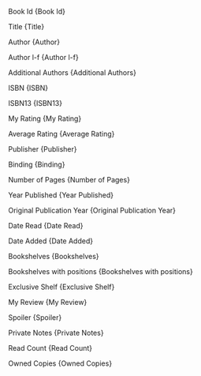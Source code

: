 <!-- This template shows how to bulk convert all columns of data into one markdown file -->

Book Id {Book Id}

Title {Title}

Author {Author}

Author l-f {Author l-f}

Additional Authors {Additional Authors}

ISBN {ISBN}

ISBN13 {ISBN13}

My Rating {My Rating}

Average Rating {Average Rating}

Publisher {Publisher}

Binding {Binding}

Number of Pages {Number of Pages}

Year Published {Year Published}

Original Publication Year {Original Publication Year}

Date Read {Date Read}

Date Added {Date Added}

Bookshelves {Bookshelves}

Bookshelves with positions {Bookshelves with positions}

Exclusive Shelf {Exclusive Shelf}

My Review {My Review}

Spoiler {Spoiler}

Private Notes {Private Notes}

Read Count {Read Count}

Owned Copies {Owned Copies}